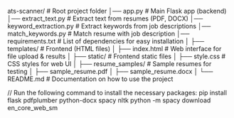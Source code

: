 ats-scanner/                     # Root project folder
│── app.py                        # Main Flask app (backend)
│── extract_text.py               # Extract text from resumes (PDF, DOCX)
│── keyword_extraction.py         # Extract keywords from job descriptions
│── match_keywords.py             # Match resume with job description
│── requirements.txt              # List of dependencies for easy installation
│
├── templates/                    # Frontend (HTML files)
│   ├── index.html                # Web interface for file upload & results
│
├── static/                       # Frontend static files
│   ├── style.css                 # CSS styles for web UI
│
├── resume_samples/               # Sample resumes for testing
│   ├── sample_resume.pdf
│   ├── sample_resume.docx
│
└── README.md                     # Documentation on how to use the project


// Run the following command to install the necessary packages:
pip install flask pdfplumber python-docx spacy nltk
python -m spacy download en_core_web_sm
